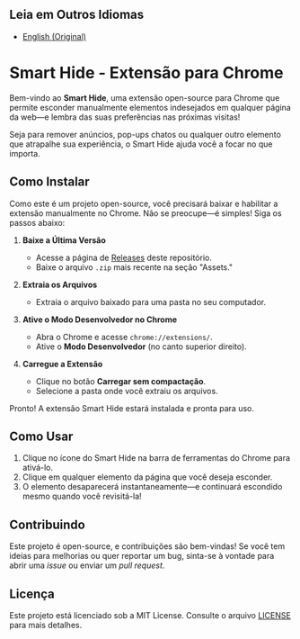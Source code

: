 ## Leia em Outros Idiomas  
- [English (Original)](README.md) 

# Smart Hide - Extensão para Chrome  

Bem-vindo ao **Smart Hide**, uma extensão open-source para Chrome que permite esconder manualmente elementos indesejados em qualquer página da web—e lembra das suas preferências nas próximas visitas!  

Seja para remover anúncios, pop-ups chatos ou qualquer outro elemento que atrapalhe sua experiência, o Smart Hide ajuda você a focar no que importa.  

## Como Instalar  

Como este é um projeto open-source, você precisará baixar e habilitar a extensão manualmente no Chrome. Não se preocupe—é simples! Siga os passos abaixo:  

1. **Baixe a Última Versão**  
   - Acesse a página de [Releases](https://github.com/eliasfeijo/smart-hide-chrome-ext/releases) deste repositório.  
   - Baixe o arquivo `.zip` mais recente na seção "Assets."  

2. **Extraia os Arquivos**  
   - Extraia o arquivo baixado para uma pasta no seu computador.  

3. **Ative o Modo Desenvolvedor no Chrome**  
   - Abra o Chrome e acesse `chrome://extensions/`.  
   - Ative o **Modo Desenvolvedor** (no canto superior direito).  

4. **Carregue a Extensão**  
   - Clique no botão **Carregar sem compactação**.  
   - Selecione a pasta onde você extraiu os arquivos.  

Pronto! A extensão Smart Hide estará instalada e pronta para uso.  

## Como Usar  

1. Clique no ícone do Smart Hide na barra de ferramentas do Chrome para ativá-lo.  
2. Clique em qualquer elemento da página que você deseja esconder.  
3. O elemento desaparecerá instantaneamente—e continuará escondido mesmo quando você revisitá-la!  

## Contribuindo  

Este projeto é open-source, e contribuições são bem-vindas! Se você tem ideias para melhorias ou quer reportar um bug, sinta-se à vontade para abrir uma *issue* ou enviar um *pull request*.  

## Licença  

Este projeto está licenciado sob a MIT License. Consulte o arquivo [LICENSE](LICENSE) para mais detalhes.  
